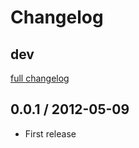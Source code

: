 Changelog
====

dev
----
[full changelog](http://github.com/qnyp/smiling/compare/v0.0.1...master)

0.0.1 / 2012-05-09
----

* First release
